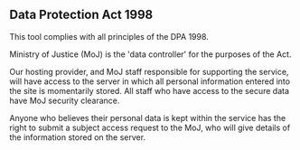 <h2 class="legend">Data Protection Act 1998</h2>
This tool complies with all principles of the DPA 1998.

Ministry of Justice (MoJ) is the 'data controller' for the purposes of the Act.

Our hosting provider, and MoJ staff responsible for supporting the service, will have access to the server in which all personal information entered into the site is momentarily stored. All staff who have access to the secure data have MoJ security clearance.

Anyone who believes their personal data is kept within the service has the right to submit a subject access request to the MoJ, who will give details of the information stored on the server.
